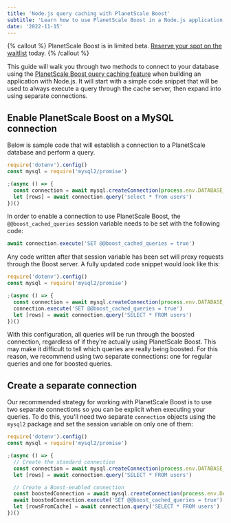 ```yaml
---
title: 'Node.js query caching with PlanetScale Boost'
subtitle: 'Learn how to use PlanetScale Boost in a Node.js application.'
date: '2022-11-15'
---
```


{% callout %} PlanetScale Boost is in limited beta. [Reserve your spot on the waitlist](/features/boost) today. {% /callout %}

This guide will walk you through two methods to connect to your database using the [PlanetScale Boost query caching feature](/docs/concepts/query-caching-with-planetscale-boost) when building an application with Node.js. It will start with a simple code snippet that will be used to always execute a query through the cache server, then expand into using separate connections.

## Enable PlanetScale Boost on a MySQL connection

Below is sample code that will establish a connection to a PlanetScale database and perform a query.

```js
require('dotenv').config()
const mysql = require('mysql2/promise')

;(async () => {
  const connection = await mysql.createConnection(process.env.DATABASE_URL)
  let [rows] = await connection.query('select * from users')
})()
```

In order to enable a connection to use PlanetScale Boost, the `@@boost_cached_queries` session variable needs to be set with the following code:

```js
await connection.execute('SET @@boost_cached_queries = true')
```

Any code written after that session variable has been set will proxy requests through the Boost server. A fully updated code snippet would look like this:

```js
require('dotenv').config()
const mysql = require('mysql2/promise')

;(async () => {
  const connection = await mysql.createConnection(process.env.DATABASE_URL)
  connection.execute('SET @@boost_cached_queries = true')
  let [rows] = await connection.query('SELECT * FROM users')
})()
```

With this configuration, all queries will be run through the boosted connection, regardless of if they're actually using PlanetScale Boost. This may make it difficult to tell which queries are really being boosted. For this reason, we recommend using two separate connections: one for regular queries and one for boosted queries.

## Create a separate connection

Our recommended strategy for working with PlanetScale Boost is to use two separate connections so you can be explicit when executing your queries. To do this, you'll need two separate `connection` objects using the `mysql2` package and set the session variable on only one of them:

```js
require('dotenv').config()
const mysql = require('mysql2/promise')

;(async () => {
  // Create the standard connection
  const connection = await mysql.createConnection(process.env.DATABASE_URL)
  let [rows] = await connection.query('SELECT * FROM users')

  // Create a Boost-enabled connection
  const boostedConnection = await mysql.createConnection(process.env.DATABASE_URL)
  await boostedConnection.execute('SET @@boost_cached_queries = true')
  let [rowsFromCache] = await connection.query('SELECT * FROM users')
})()
```

